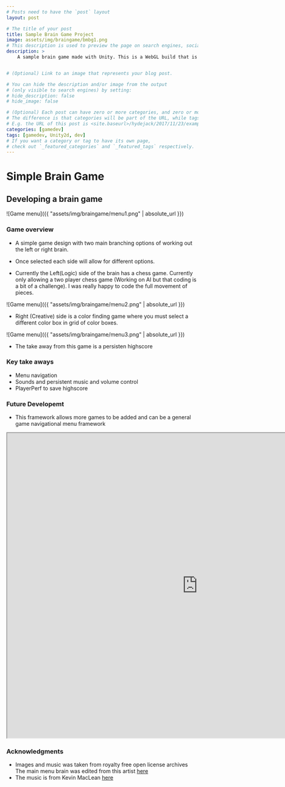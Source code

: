 ```yaml
---
# Posts need to have the `post` layout
layout: post

# The title of your post
title: Sample Brain Game Project
image: assets/img/braingame/bmbg1.png
# This description is used to preview the page on search engines, social media, etc.
description: >
    A sample brain game made with Unity. This is a WebGL build that is deployed to the web and this site. Simple control and navigation to demostrate a grasp of Unity and controls.


# (Optional) Link to an image that represents your blog post.

# You can hide the description and/or image from the output
# (only visible to search engines) by setting:
# hide_description: false
# hide_image: false

# (Optional) Each post can have zero or more categories, and zero or more tags.
# The difference is that categories will be part of the URL, while tags will not.
# E.g. the URL of this post is <site.baseurl>/hydejack/2017/11/23/example-content/
categories: [gamedev]
tags: [gamedev, Unity2d, dev]
# If you want a category or tag to have its own page,
# check out `_featured_categories` and `_featured_tags` respectively.
---
```


#  Simple Brain Game
## Developing a brain game

![Game menu]({{ "assets/img/braingame/menu1.png" | absolute_url }})

### Game overview
- A simple game design with two main branching options of working out the left or right brain.


- Once selected each side will allow for different options.
- Currently the Left(Logic) side of the brain has a chess game. Currently only allowing a two player chess game (Working on AI but that coding is a bit of a challenge). I was really happy to code the full movement of pieces.

![Game menu]({{ "assets/img/braingame/menu2.png" | absolute_url }})

- Right (Creative) side is a color finding game where you must select a different color box in grid of color boxes. 

![Game menu]({{ "assets/img/braingame/menu3.png" | absolute_url }})

- The take away from this game is a persisten highscore

### Key take aways
- Menu navigation
- Sounds and persistent music and volume control
- PlayerPerf to save highscore

### Future Developemt
- This framework allows more games to be added and can be a general game navigational menu framework


 <!-- blank line -->
  <iframe src="https://ttruty.github.io/BrainGame.html" frameborder="1" allowfullscreen="true" width="1000" height="800"> </iframe>
<!-- blank line -->

### Acknowledgments
- Images and music was taken from royalty free open license archives
The main menu brain was edited from this artist [here](https://pxhere.com/en/photo/1370218)
- The music is from Kevin MacLean [here](https://incompetech.com/music/)